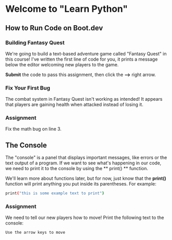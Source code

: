 # Welcome to "Learn Python"

## How to Run Code on Boot.dev

### Building Fantasy Quest

We're going to build a text-based adventure game called "Fantasy Quest" in this course! I've written the first line of code for you, it prints a message below the editor welcoming new players to the game.

**Submit** the code to pass this assignment, then click the **-->** right arrow.

### Fix Your First Bug

The combat system in Fantasy Quest isn't working as intended! It appears that players are gaining health when attacked instead of losing it.

### Assignment
Fix the math bug on line 3.

## The Console

The "console" is a panel that displays important messages, like errors or the text output of a program. If we want to see what's happening in our code, we need to print it to the console by using the ** print() ** function.

We'll learn more about functions later, but for now, just know that the **print()** function will print anything you put inside its parentheses. For example:

```bash
print("this is some example text to print")
```

### Assignment
We need to tell our new players how to move! Print the following text to the console:

```
Use the arrow keys to move
```